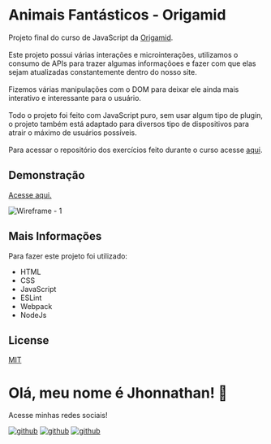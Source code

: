 # Animais Fantásticos - Origamid

Projeto final do curso de JavaScript da [Origamid](https://www.origamid.com).
<br>
<br>
Este projeto possui várias interações e microinterações, utilizamos o consumo de APIs para trazer algumas informaçõoes e fazer com que elas sejam atualizadas constantemente dentro do nosso site.
<br>
<br>
Fizemos várias manipulações com o DOM para deixar ele ainda mais interativo e interessante para o usuário.
<br>
<br>
Todo o projeto foi feito com JavaScript puro, sem usar algum tipo de plugin, o projeto também está adaptado para diversos tipo de dispositivos para atrair o máximo de usuários possíveis.
<br>
<br>
Para acessar o repositório dos exercícios feito durante o curso acesse [aqui](https://github.com/jhonnathandc/javascript-origamid).

## Demonstração
[Acesse aqui.](https://animaisfantasticos-origamid.vercel.app/)

![Wireframe - 1](https://github.com/jhonnathandc/animaisfantasticos-origamid/assets/82620787/2fe5cd8d-240f-4647-9177-bdf709209f08)

## Mais Informações

Para fazer este projeto foi utilizado: 

- HTML
- CSS
- JavaScript
- ESLint
- Webpack
- NodeJs

## License

[MIT](https://choosealicense.com/licenses/mit/)

# Olá, meu nome é Jhonnathan! 👋

<p>Acesse minhas redes sociais!</p>

[![github](https://img.shields.io/badge/-github-%23333?style=for-the-badge&logo=github&logoColor=white)](https://github.com/jhonnathandc)
[![github](https://img.shields.io/badge/-LinkedIn-%230077B5?style=for-the-badge&logo=linkedin&logoColor=white)]("https://www.linkedin.com/in/jhonnathan-cora-6427661b0/)
[![github](https://img.shields.io/badge/-instagram-%23E4405F?style=for-the-badge&logo=instagram&logoColor=white)](https://www.instagram.com/jhonnathandc/)
